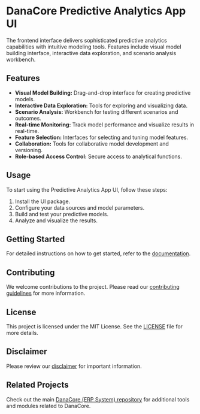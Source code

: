 # DanaCore Predictive Analytics App UI

The frontend interface delivers sophisticated predictive analytics capabilities with intuitive modeling tools. Features include visual model building interface, interactive data exploration, and scenario analysis workbench.

## Features

- **Visual Model Building:** Drag-and-drop interface for creating predictive models.
- **Interactive Data Exploration:** Tools for exploring and visualizing data.
- **Scenario Analysis:** Workbench for testing different scenarios and outcomes.
- **Real-time Monitoring:** Track model performance and visualize results in real-time.
- **Feature Selection:** Interfaces for selecting and tuning model features.
- **Collaboration:** Tools for collaborative model development and versioning.
- **Role-based Access Control:** Secure access to analytical functions.

## Usage

To start using the Predictive Analytics App UI, follow these steps:
1. Install the UI package.
2. Configure your data sources and model parameters.
3. Build and test your predictive models.
4. Analyze and visualize the results.

## Getting Started

For detailed instructions on how to get started, refer to the [documentation](https://github.com/navedrasul/danacore-predictive-analytics-ui).

## Contributing

We welcome contributions to the project. Please read our [contributing guidelines](https://github.com/navedrasul/danacore-predictive-analytics-ui/blob/main/CONTRIBUTING.md) for more information.

## License

This project is licensed under the MIT License. See the [LICENSE](https://github.com/navedrasul/danacore-predictive-analytics-ui/blob/main/LICENSE) file for more details.

## Disclaimer

Please review our [disclaimer](https://github.com/navedrasul/danacore-predictive-analytics-ui/blob/main/DISCLAIMER.md) for important information.

## Related Projects

Check out the main [DanaCore (ERP System) repository](https://github.com/navedrasul/DanaCore) for additional tools and modules related to DanaCore.
